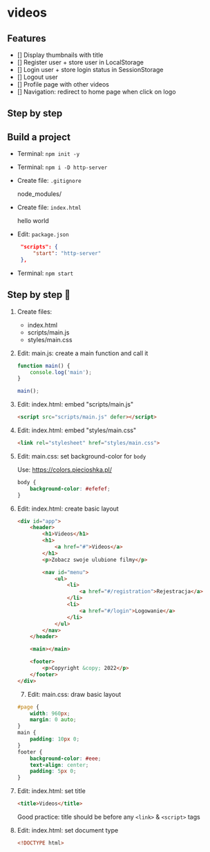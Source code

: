 # videos

## Features 

* [] Display thumbnails with title
* [] Register user + store user in LocalStorage
* [] Login user + store login status in SessionStorage
* [] Logout user
* [] Profile page with other videos
* [] Navigation: redirect to home page when click on logo

## Step by step

## Build a project

* Terminal: `npm init -y`
* Terminal: `npm i -D http-server`
* Create file: `.gitignore`

    node_modules/

* Create file: `index.html`

    hello world

* Edit: `package.json`

   ```json
    "scripts": {
        "start": "http-server"
    },
    ```

* Terminal: `npm start`

## Step by step 🐾

1. Create files:
    + index.html
    + scripts/main.js
    + styles/main.css
    
2. Edit: main.js: create a main function and call it

    ```js
    function main() {
        console.log('main');
    }

    main();
    ```
3. Edit: index.html: embed "scripts/main.js"

    ```html
    <script src="scripts/main.js" defer></script>
    ```
4. Edit: index.html: embed "styles/main.css"

    ```html
    <link rel="stylesheet" href="styles/main.css">
    ```
5. Edit: main.css: set background-color for `body`

    Use: https://colors.piecioshka.pl/
    ```css
    body {
        background-color: #efefef;
    }
    ```
6. Edit: index.html: create basic layout

    ```html
    <div id="app">
        <header>
            <h1>Videos</h1>
            <h1>
                <a href="#">Videos</a>
            </h1>
            <p>Zobacz swoje ulubione filmy</p>

            <nav id="menu">
                <ul>
                    <li>
                        <a href="#/registration">Rejestracja</a>
                    </li>
                    <li>
                        <a href="#/login">Logowanie</a>
                    </li>
                </ul>
            </nav>
        </header>

        <main></main>

        <footer>
            <p>Copyright &copy; 2022</p>
        </footer>
    </div>
    ```
    
    7. Edit: main.css: draw basic layout

    ```css
    #page {
        width: 960px;
        margin: 0 auto;
    }
    main {
        padding: 10px 0;
    }
    footer {
        background-color: #eee;
        text-align: center;
        padding: 5px 0;
    }
    ```
    
    
8. Edit: index.html: set title

    ```html
    <title>Videos</title>
    ```
    
      Good practice: title should be before any `<link>` & `<script>` tags


9. Edit: index.html: set document type

    ```html
    <!DOCTYPE html>
    ```
    